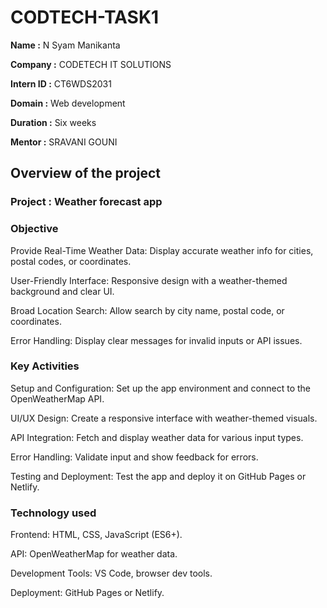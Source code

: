 # CODTECH-TASK1
**Name      :** N Syam Manikanta

**Company   :** CODETECH IT SOLUTIONS

**Intern ID :** CT6WDS2031

**Domain    :** Web development

**Duration  :** Six weeks

**Mentor    :** SRAVANI GOUNI


## Overview of the project 

### Project : Weather forecast app

### Objective

 Provide Real-Time Weather Data: Display accurate weather info for cities, postal codes, or coordinates.

 User-Friendly Interface: Responsive design with a weather-themed background and clear UI.

 Broad Location Search: Allow search by city name, postal code, or coordinates.

 Error Handling: Display clear messages for invalid inputs or API issues.

### Key Activities

 Setup and Configuration: Set up the app environment and connect to the OpenWeatherMap API.

 UI/UX Design: Create a responsive interface with weather-themed visuals.

 API Integration: Fetch and display weather data for various input types.

 Error Handling: Validate input and show feedback for errors.

 Testing and Deployment: Test the app and deploy it on GitHub Pages or Netlify.

### Technology used

 Frontend: HTML, CSS, JavaScript (ES6+).

 API: OpenWeatherMap for weather data.

 Development Tools: VS Code, browser dev tools.

 Deployment: GitHub Pages or Netlify.
